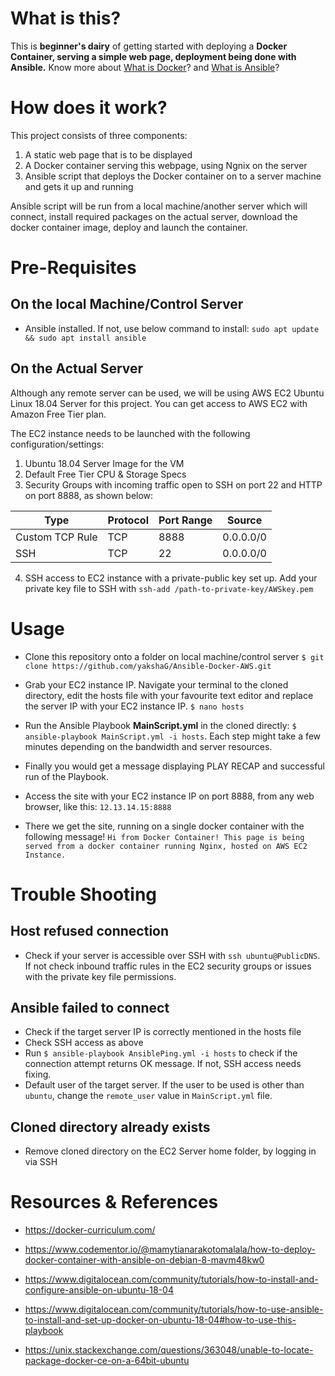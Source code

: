 
# What is this?

This is **beginner's dairy** of getting started with deploying a **Docker Container, serving a simple web page, deployment being done with Ansible.** Know more about [What is Docker](https://docker-curriculum.com/#what-is-docker-)? and [What is Ansible](https://www.ansible.com/overview/how-ansible-works)?


# How does it work?

This project consists of three components:

 1. A static web page that is to be displayed
 2. A Docker container serving this webpage, using Ngnix on the server
 3. Ansible script that deploys the Docker container on to a server machine and gets it up and running

Ansible script will be run from a local machine/another server which will connect, install required packages on the actual server, download the docker container image, deploy and launch the container.

# Pre-Requisites
## On the local Machine/Control Server

 - Ansible installed. If not, use below command to install:
`sudo apt update && sudo apt install ansible`

## On the Actual Server
Although any remote server can be used, we will be using AWS EC2 Ubuntu Linux 18.04 Server for this project. You can get access to AWS EC2 with Amazon Free Tier plan.

The EC2 instance needs to be launched with the following configuration/settings:

 1. Ubuntu 18.04 Server Image for the VM
 2. Default Free Tier CPU & Storage Specs
 3. Security Groups with incoming traffic open to SSH on port 22 and HTTP on port 8888, as shown below:
 
 | Type | Protocol | Port Range | Source | 
 | -- | -- | -- | -- |
 | Custom TCP Rule | TCP | 8888 | 0.0.0.0/0 |
 | SSH | TCP | 22 | 0.0.0.0/0 |
 
 4. SSH access to EC2 instance with a private-public key set up. Add your private key file to SSH with `ssh-add /path-to-private-key/AWSkey.pem`

# Usage

 - Clone this repository onto a folder on local machine/control server 
 `$ git clone https://github.com/yakshaG/Ansible-Docker-AWS.git`
 
 - Grab your EC2 instance IP. Navigate your terminal to the cloned directory, edit the hosts file with your favourite text editor and replace the server IP with your EC2 instance IP. 
 `$ nano hosts`
 
 - Run the Ansible Playbook **MainScript.yml** in the cloned directly: `$ ansible-playbook MainScript.yml -i hosts`. Each step might take a few minutes depending on the bandwidth and server resources.
 - Finally you would get a message displaying PLAY RECAP and successful run of the Playbook.
 - Access the site with your EC2 instance IP on port 8888, from any web browser, like this: `12.13.14.15:8888`
 - There we get the site, running on a single docker container with the following message!
 `Hi from Docker Container! This page is being served from a docker container running Nginx, hosted on AWS EC2 Instance.`

# Trouble Shooting

## Host refused connection

 - Check if your server is accessible over SSH with `ssh ubuntu@PublicDNS`. If not check inbound traffic rules in the EC2 security groups or issues with the private key file permissions.

## Ansible failed to connect

 - Check if the target server IP is correctly mentioned in the hosts file
 - Check  SSH access as above
 - Run `$ ansible-playbook AnsiblePing.yml -i hosts` to check if the connection attempt returns OK message. If not, SSH access needs fixing.
 - Default user of the target server. If the user to be used is other than `ubuntu`, change the `remote_user` value in `MainScript.yml` file.

## Cloned directory already exists

 - Remove cloned directory on the EC2 Server home folder, by logging in via SSH

# Resources & References

 - https://docker-curriculum.com/
 -  https://www.codementor.io/@mamytianarakotomalala/how-to-deploy-docker-container-with-ansible-on-debian-8-mavm48kw0

 - https://www.digitalocean.com/community/tutorials/how-to-install-and-configure-ansible-on-ubuntu-18-04
 - https://www.digitalocean.com/community/tutorials/how-to-use-ansible-to-install-and-set-up-docker-on-ubuntu-18-04#how-to-use-this-playbook
 - https://unix.stackexchange.com/questions/363048/unable-to-locate-package-docker-ce-on-a-64bit-ubuntu
 
